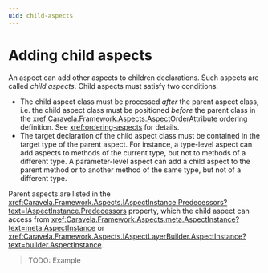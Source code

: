 ```yaml
---
uid: child-aspects
---
```


# Adding child aspects

An aspect can add other aspects to children declarations. Such aspects are called _child aspects_. Child aspects must satisfy two conditions:

* The child aspect class must be processed _after_ the parent aspect class, i.e. the child aspect class must be positioned _before_ the parent class in the <xref:Caravela.Framework.Aspects.AspectOrderAttribute> ordering definition. See <xref:ordering-aspects> for details.
* The target declaration of the child aspect class must be contained in the target type of the parent aspect. For instance, a type-level aspect can add aspects to methods of the current type, but not to methods of a different type. A parameter-level aspect can add a child aspect to the parent method or to another method of the same type, but not of a different type.

Parent aspects are listed in the <xref:Caravela.Framework.Aspects.IAspectInstance.Predecessors?text=IAspectInstance.Predecessors> property, which the child aspect can access from <xref:Caravela.Framework.Aspects.meta.AspectInstance?text=meta.AspectInstance> or <xref:Caravela.Framework.Aspects.IAspectLayerBuilder.AspectInstance?text=builder.AspectInstance>.

> TODO: Example
